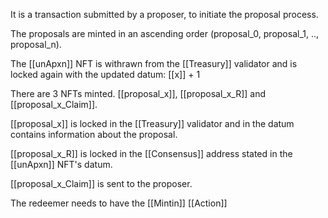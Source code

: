 It is a transaction submitted by a proposer, to initiate the proposal process.

The proposals are minted in an ascending order (proposal_0, proposal_1, .., proposal_n).

The [[unApxn]] NFT is withrawn from the [[Treasury]] validator and is locked again with the updated datum:
	[[x]] + 1

There are  3 NFTs minted. [[proposal_x]], [[proposal_x_R]] and [[proposal_x_Claim]].

[[proposal_x]] is locked in the [[Treasury]] validator and in the datum contains information about the proposal.

[[proposal_x_R]] is locked in the [[Consensus]] address stated in the [[unApxn]] NFT's datum.

[[proposal_x_Claim]] is sent to the proposer.

The redeemer needs to have the [[Mintin]] [[Action]]